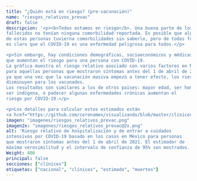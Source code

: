 ```yaml
---
title: "¿Quién está en riesgo? (pre-vacunación)"
name: "riesgos_relativos_prevac"
draft: false
descripcion: '<p><b>Todos estamos en riesgo</b>. Una buena parte de los
fallecidos no tenían ninguna comorbilidad reportada. Es posible que algunas
de estas personas tuvierna comorbilidades sin saberlo, pero de todas formas
es claro que el COVID-19 es una enfermedad peligrosa para todos.</p>

<p>Sin embargo, hay condiciones demográficas, socioeconómicos y médicas
que aumentan el riesgo para una persona con COVID-19.
La gráfica muestra el riesgo relativo asociado con varios factores en México,
para aquellas personas que mostraron síntomas antes del 1 de abril de 2021,
ya que una vez que la vacunación masiva empezó a tener efecto, los riesgos
disminuyen para los vacunados.
Los resultados son similares a los de otros países: mayor edad, ser hombre,
ser indígena, o padecer algunas enfermedades crónicas aumentan el
riesgo por COVID-19.</p>

<p>Los detalles para calcular estos estimados están
<a href="https://github.com/coronamex/visualizando/blob/master/clinicos/riesgos_relativos.r" target="_blank">aquí</a>.</p>'
imagen: "imagenes/riesgos_relativos_prevac.png"
imagen2x: "imagenes/riesgos_relativos_prevac@2x.png"
alt: 'Riesgo relativo de hospitalización y de entrar a cuidados
intensivos por COVID-19 basado en los casos en México para personas
que mostraron síntomas antes del 1 de abril de 2021. El estimador de
máxima verosimilitud y el intervalo de confianza de 95% son mostrados.'
Weight: 400
principal: false
secciones: ["clínicos"]
etiquetas: ["nacional", "clínicos", "estimado", "muertes"]
---
```

